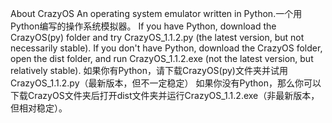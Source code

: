 About CrazyOS
An operating system emulator written in Python.一个用Python编写的操作系统模拟器。
If you have Python, download the CrazyOS(py) folder and try CrazyOS_1.1.2.py (the latest version, but not necessarily stable).
If you don't have Python, download the CrazyOS folder, open the dist folder, and run CrazyOS_1.1.2.exe (not the latest version, but relatively stable).
如果你有Python，请下载CrazyOS(py)文件夹并试用CrazyOS_1.1.2.py（最新版本，但不一定稳定）
如果你没有Python，那么你可以下载CrazyOS文件夹后打开dist文件夹并运行CrazyOS_1.1.2.exe（非最新版本，但相对稳定）。
